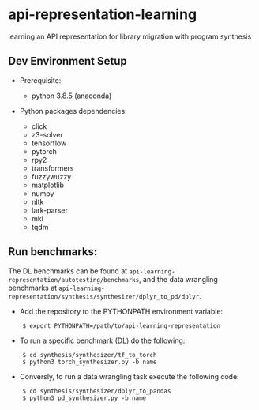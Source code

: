 # api-representation-learning
learning an API representation for library migration with program synthesis


## Dev Environment Setup

- Prerequisite:
  - python 3.8.5 (anaconda)
  
- Python packages dependencies:
  - click
  - z3-solver
  - tensorflow
  - pytorch
  - rpy2
  - transformers
  - fuzzywuzzy
  - matplotlib
  - numpy 
  - nltk
  - lark-parser
  - mkl
  - tqdm

## Run benchmarks:

The DL benchmarks can be found at ```api-learning-representation/autotesting/benchmarks```, and the 
data wrangling benchmarks at ```api-learning-representation/synthesis/synthesizer/dplyr_to_pd/dplyr```.

- Add the repository to the PYTHONPATH environment variable:
```
    $ export PYTHONPATH=/path/to/api-learning-representation
```
- To run a specific benchmark (DL) do the following:
```
    $ cd synthesis/synthesizer/tf_to_torch
    $ python3 torch_synthesizer.py -b name
```
- Conversly, to run a data wrangling task execute the following code:
```
    $ cd synthesis/synthesizer/dplyr_to_pandas
    $ python3 pd_synthesizer.py -b name
```

  
